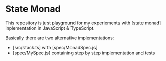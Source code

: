 # State Monad

This repository is just playground for my experiements with [state monad] inplementation in JavaScript & TypeScript.

Basically there are two alternative implementations:

- [src/stack.ts] with [spec/MonadSpec.js]
- [spec/MySpec.js] containing step by step implementation and tests
